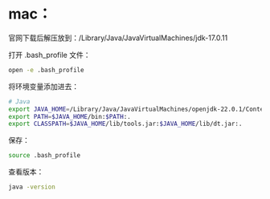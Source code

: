 # mac：

官网下载后解压放到：/Library/Java/JavaVirtualMachines/jdk-17.0.11

打开 .bash_profile 文件：

```bash
open -e .bash_profile
```

将环境变量添加进去：

```bash
# Java
export JAVA_HOME=/Library/Java/JavaVirtualMachines/openjdk-22.0.1/Contents/Home
export PATH=$JAVA_HOME/bin:$PATH:.
export CLASSPATH=$JAVA_HOME/lib/tools.jar:$JAVA_HOME/lib/dt.jar:.
```

保存：

```bash
source .bash_profile
```

查看版本：

```bash
java -version
```
